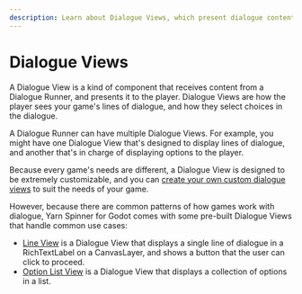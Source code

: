 ```yaml
---
description: Learn about Dialogue Views, which present dialogue content to the user.
---
```


# Dialogue Views

A Dialogue View is a kind of component that receives content from a Dialogue Runner, and presents it to the player. Dialogue Views are how the player sees your game's lines of dialogue, and how they select choices in the dialogue.

A Dialogue Runner can have multiple Dialogue Views. For example, you might have one Dialogue View that's designed to display lines of dialogue, and another that's in charge of displaying options to the player.

Because every game's needs are different, a Dialogue View is designed to be extremely customizable, and you can [create your own custom dialogue views](custom-dialogue-views.md) to suit the needs of your game.

However, because there are common patterns of how games work with dialogue, Yarn Spinner for Godot comes with some pre-built Dialogue Views that handle common use cases:

* [Line View](line-view.md) is a Dialogue View that displays a single line of dialogue in a RichTextLabel on a CanvasLayer, and shows a button that the user can click to proceed.
* [Option List View](options-list-view.md) is a Dialogue View that displays a collection of options in a list.
